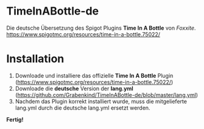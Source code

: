 # TimeInABottle-de
Die deutsche Übersetzung des Spigot Plugins **Time In A Bottle** von *Foxxite*.  
https://www.spigotmc.org/resources/time-in-a-bottle.75022/

# Installation
1. Downloade und installiere das offizielle **Time In A Bottle** Plugin (https://www.spigotmc.org/resources/time-in-a-bottle.75022/)  
2. Downloade die **deutsche** Version der **lang.yml** (https://github.com/Grabenkind/TimeInABottle-de/blob/master/lang.yml)  
3. Nachdem das Plugin korrekt installiert wurde, muss die mitgelieferte lang.yml durch die deutsche lang.yml ersetzt werden.  
  
**Fertig!**

